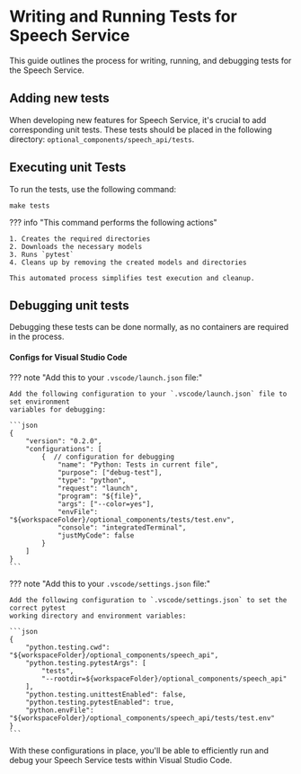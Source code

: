 # Writing and Running Tests for Speech Service

This guide outlines the process for writing, running, and debugging tests for the Speech Service.

## Adding new tests

When developing new features for Speech Service, it's crucial to add corresponding unit tests. These tests should be placed in the following directory:
`optional_components/speech_api/tests`.

## Executing unit Tests

To run the tests, use the following command:

```shell
make tests
```

??? info "This command performs the following actions"

    1. Creates the required directories
    2. Downloads the necessary models
    3. Runs `pytest`
    4. Cleans up by removing the created models and directories

    This automated process simplifies test execution and cleanup.

## Debugging unit tests

Debugging these tests can be done normally, as no containers are required in the process.

#### Configs for Visual Studio Code

??? note "Add this to your `.vscode/launch.json` file:"

    Add the following configuration to your `.vscode/launch.json` file to set environment
    variables for debugging:

    ```json
    {
        "version": "0.2.0",
        "configurations": [
            {  // configuration for debugging
                "name": "Python: Tests in current file",
                "purpose": ["debug-test"],
                "type": "python",
                "request": "launch",
                "program": "${file}",
                "args": ["--color=yes"],
                "envFile": "${workspaceFolder}/optional_components/tests/test.env",
                "console": "integratedTerminal",
                "justMyCode": false
            }
        ]
    }
    ```

??? note "Add this to your `.vscode/settings.json` file:"

    Add the following configuration to `.vscode/settings.json` to set the correct pytest
    working directory and environment variables:

    ```json
    {
        "python.testing.cwd": "${workspaceFolder}/optional_components/speech_api",
        "python.testing.pytestArgs": [
            "tests",
            "--rootdir=${workspaceFolder}/optional_components/speech_api"
        ],
        "python.testing.unittestEnabled": false,
        "python.testing.pytestEnabled": true,
        "python.envFile": "${workspaceFolder}/optional_components/speech_api/tests/test.env"
    }
    ```
With these configurations in place, you'll be able to efficiently run and debug your Speech Service tests within Visual Studio Code.
